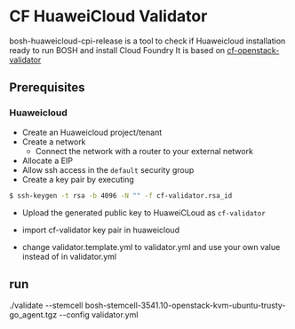 CF HuaweiCloud Validator
==============================

bosh-huaweicloud-cpi-release is a tool to check if Huaweicloud installation ready to run BOSH and install Cloud Foundry
It is based on [cf-openstack-validator](https://github.com/cloudfoundry-incubator/cf-openstack-validator)


## Prerequisites

### Huaweicloud

* Create an Huaweicloud project/tenant
* Create a network
  * Connect the network with a router to your external network
* Allocate a EIP
* Allow ssh access in the `default` security group
* Create a key pair by executing
```bash
$ ssh-keygen -t rsa -b 4096 -N "" -f cf-validator.rsa_id
```
  * Upload the generated public key to HuaweiCLoud as `cf-validator`

* import cf-validator key pair in huaweicloud 


* change validator.template.yml to validator.yml  and use your own value instead of <replace-me> in validator.yml

## run

 ./validate --stemcell bosh-stemcell-3541.10-openstack-kvm-ubuntu-trusty-go_agent.tgz --config validator.yml

